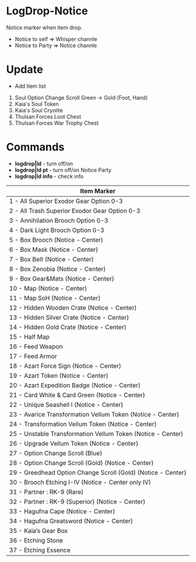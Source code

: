 # LogDrop-Notice
Notice marker when item drop.
- Notice to self => Whisper channle
- Notice to Party => Notice channle

# Update
- Add Item list

1. Soul Option Change Scroll Green -> Gold (Foot, Hand)
2. Kaia's Soul Token
3. Kaia's Soul Cryolite
4. Thulsan Forces Loot Chest
5. Thulsan Forces War Trophy Chest


# Commands 
- **logdrop|ld** - turn off/on
- **logdrop|ld pt** - turn off/on Notice Party
- **logdrop|ld info** - check info

| Item Marker |
| ------------------------ |
| 1 - All Superior Exodor Gear Option 0-3 |
| 2 - All Trash Superior Exodor Gear Option 0-3 |
| 3 - Annihilation Brooch Option 0-3 |
| 4 - Dark Light Brooch Option 0-3 |
| 5 - Box Brooch (Notice - Center) |
| 6 - Box Mask (Notice - Center) |
| 7 - Box Belt (Notice - Center) |
| 8 - Box Zenobia (Notice - Center) |
| 9 - Box Gear&Mats (Notice - Center) |
| 10 - Map (Notice - Center) |
| 11 - Map SoH (Notice - Center) |
| 12 - Hidden Wooden Crate (Notice - Center) |
| 13 - Hidden Silver Crate (Notice - Center) |
| 14 - Hidden Gold Crate (Notice - Center) |
| 15 - Half Map |
| 16 - Feed Weapon |
| 17 - Feed Armor |
| 18 - Azart Force Sign (Notice - Center) |
| 19 - Azart Token (Notice - Center) |
| 20 - Azart Expedition Badge (Notice - Center) |
| 21 - Card White & Card Green (Notice - Center) |
| 22 - Unique Seashell I (Notice - Center) |
| 23 - Avarice Transformation Vellum Token (Notice - Center) |
| 24 - Transformation Vellum Token (Notice - Center) |
| 25 - Unstable Transformation Vellum Token (Notice - Center) |
| 26 - Upgrade Vellum Token (Notice - Center) |
| 27 - Option Change Scroll (Blue) |
| 28 - Option Change Scroll (Gold) (Notice - Center) |
| 29 - Greedhead Option Change Scroll (Gold) (Notice - Center) |
| 30 - Brooch Etching I-IV (Notice - Center only IV) |
| 31 - Partner : RK-9 (Rare) |
| 32 - Partner : RK-9 (Superior) (Notice - Center) |
| 33 - Hagufna Cape (Notice - Center) |
| 34 - Hagufna Greatsword (Notice - Center) |
| 35 - Kaia’s Gear Box |
| 36 - Etching Stone |
| 37 - Etching Essence |
